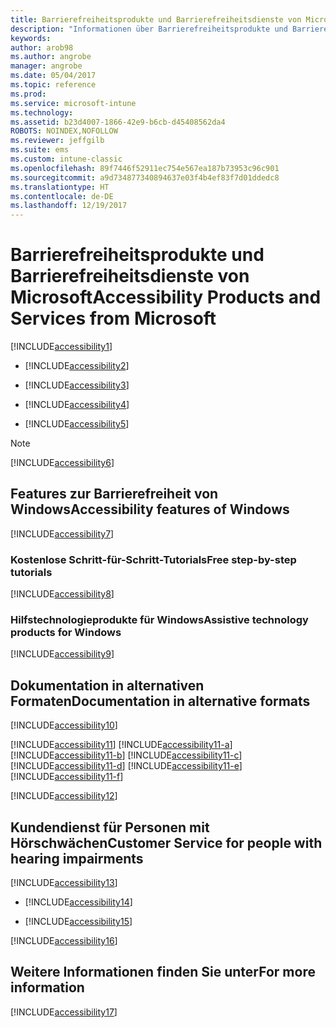 ```yaml
---
title: Barrierefreiheitsprodukte und Barrierefreiheitsdienste von Microsoft
description: "Informationen über Barrierefreiheitsprodukte und Barrierefreiheitsdienste von Microsoft."
keywords: 
author: arob98
ms.author: angrobe
manager: angrobe
ms.date: 05/04/2017
ms.topic: reference
ms.prod: 
ms.service: microsoft-intune
ms.technology: 
ms.assetid: b23d4007-1866-42e9-b6cb-d45408562da4
ROBOTS: NOINDEX,NOFOLLOW
ms.reviewer: jeffgilb
ms.suite: ems
ms.custom: intune-classic
ms.openlocfilehash: 89f7446f52911ec754e567ea187b73953c96c901
ms.sourcegitcommit: a9d734877340894637e03f4b4ef83f7d01ddedc8
ms.translationtype: HT
ms.contentlocale: de-DE
ms.lasthandoff: 12/19/2017
---
```

# <a name="accessibility-products-and-services-from-microsoft"></a><span data-ttu-id="4adb1-103">Barrierefreiheitsprodukte und Barrierefreiheitsdienste von Microsoft</span><span class="sxs-lookup"><span data-stu-id="4adb1-103">Accessibility Products and Services from Microsoft</span></span>
[!INCLUDE[accessibility1](./includes/accessibility1_md.md)]

-   [!INCLUDE[accessibility2](./includes/accessibility2_md.md)]

-   [!INCLUDE[accessibility3](./includes/accessibility3_md.md)]

-   [!INCLUDE[accessibility4](./includes/accessibility4_md.md)]

-   [!INCLUDE[accessibility5](./includes/accessibility5_md.md)]

> [!NOTE]
> [!INCLUDE[accessibility6](./includes/accessibility6_md.md)]

## <a name="accessibility-features-of-windows"></a><span data-ttu-id="4adb1-104">Features zur Barrierefreiheit von Windows</span><span class="sxs-lookup"><span data-stu-id="4adb1-104">Accessibility features of Windows</span></span>
[!INCLUDE[accessibility7](./includes/accessibility7_md.md)]

### <a name="free-step-by-step-tutorials"></a><span data-ttu-id="4adb1-105">Kostenlose Schritt-für-Schritt-Tutorials</span><span class="sxs-lookup"><span data-stu-id="4adb1-105">Free step-by-step tutorials</span></span>
[!INCLUDE[accessibility8](./includes/accessibility8_md.md)]

### <a name="assistive-technology-products-for-windows"></a><span data-ttu-id="4adb1-106">Hilfstechnologieprodukte für Windows</span><span class="sxs-lookup"><span data-stu-id="4adb1-106">Assistive technology products for Windows</span></span>
[!INCLUDE[accessibility9](./includes/accessibility9_md.md)]

## <a name="documentation-in-alternative-formats"></a><span data-ttu-id="4adb1-107">Dokumentation in alternativen Formaten</span><span class="sxs-lookup"><span data-stu-id="4adb1-107">Documentation in alternative formats</span></span>
[!INCLUDE[accessibility10](./includes/accessibility10_md.md)]

[!INCLUDE[accessibility11](./includes/accessibility11_md.md)]
[!INCLUDE[accessibility11-a](./includes/accessibility11-a_md.md)]
[!INCLUDE[accessibility11-b](./includes/accessibility11-b_md.md)]
[!INCLUDE[accessibility11-c](./includes/accessibility11-c_md.md)]
[!INCLUDE[accessibility11-d](./includes/accessibility11-d_md.md)]
[!INCLUDE[accessibility11-e](./includes/accessibility11-e_md.md)]
[!INCLUDE[accessibility11-f](./includes/accessibility11-f_md.md)]

[!INCLUDE[accessibility12](./includes/accessibility12_md.md)]

## <a name="customer-service-for-people-with-hearing-impairments"></a><span data-ttu-id="4adb1-108">Kundendienst für Personen mit Hörschwächen</span><span class="sxs-lookup"><span data-stu-id="4adb1-108">Customer Service for people with hearing impairments</span></span>
[!INCLUDE[accessibility13](./includes/accessibility13_md.md)]

-   [!INCLUDE[accessibility14](./includes/accessibility14_md.md)]

-   [!INCLUDE[accessibility15](./includes/accessibility15_md.md)]

[!INCLUDE[accessibility16](./includes/accessibility16_md.md)]

## <a name="for-more-information"></a><span data-ttu-id="4adb1-109">Weitere Informationen finden Sie unter</span><span class="sxs-lookup"><span data-stu-id="4adb1-109">For more information</span></span>
[!INCLUDE[accessibility17](./includes/accessibility17_md.md)]
